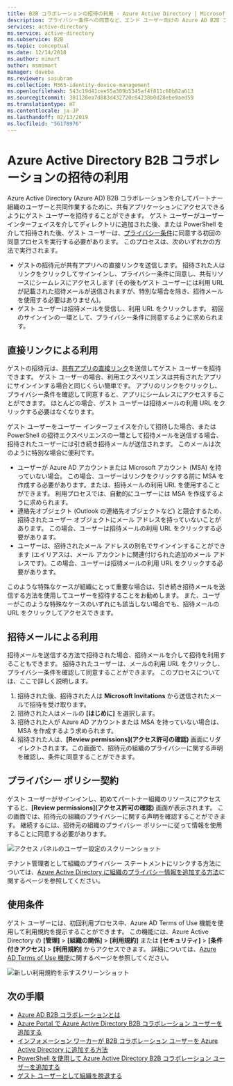 ```yaml
---
title: B2B コラボレーションの招待の利用 - Azure Active Directory | Microsoft Docs
description: プライバシー条件への同意など、エンド ユーザー向けの Azure AD B2B コラボレーションの招待の利用エクスペリエンスについて説明します。
services: active-directory
ms.service: active-directory
ms.subservice: B2B
ms.topic: conceptual
ms.date: 12/14/2018
ms.author: mimart
author: msmimart
manager: daveba
ms.reviewer: sasubram
ms.collection: M365-identity-device-management
ms.openlocfilehash: 543c19d41cee55a309b5345af4f811c60b82a613
ms.sourcegitcommit: 301128ea7d883d432720c64238b0d28ebe9aed59
ms.translationtype: HT
ms.contentlocale: ja-JP
ms.lasthandoff: 02/13/2019
ms.locfileid: "56178976"
---
```

# <a name="azure-active-directory-b2b-collaboration-invitation-redemption"></a>Azure Active Directory B2B コラボレーションの招待の利用

Azure Active Directory (Azure AD) B2B コラボレーションを介してパートナー組織のユーザーと共同作業するために、共有アプリケーションにアクセスできるようにゲスト ユーザーを招待することができます。 ゲスト ユーザーがユーザー インターフェイスを介してディレクトリに追加された後、または PowerShell を介して招待された後、ゲスト ユーザーは、[プライバシー条件](#privacy-policy-agreement)に同意する初回の同意プロセスを実行する必要があります。 このプロセスは、次のいずれかの方法で実行されます。

- ゲストの招待元が共有アプリへの直接リンクを送信します。 招待された人はリンクをクリックしてサインインし、プライバシー条件に同意し、共有リソースにシームレスにアクセスします  (その後もゲスト ユーザーには利用 URL が記載された招待メールが送信されますが、特別な場合を除き、招待メールを使用する必要はありません)。  
- ゲスト ユーザーは招待メールを受信し、利用 URL をクリックします。 初回のサインインの一環として、プライバシー条件に同意するように求められます。

## <a name="redemption-through-a-direct-link"></a>直接リンクによる利用

ゲストの招待元は、[共有アプリの直接リンク](../manage-apps/end-user-experiences.md#direct-sign-on-links)を送信してゲスト ユーザーを招待できます。 ゲスト ユーザーの場合、利用エクスペリエンスは共有されたアプリにサインインする場合と同じくらい簡単です。 アプリのリンクをクリックし、プライバシー条件を確認して同意すると、アプリにシームレスにアクセスすることができます。 ほとんどの場合、ゲスト ユーザーは招待メールの利用 URL をクリックする必要はなくなります。

ゲスト ユーザーをユーザー インターフェイスを介して招待した場合、または PowerShell の招待エクスペリエンスの一環として招待メールを送信する場合、招待されたユーザーには引き続き招待メールが送信されます。 このメールは次のように特別な場合に便利です。

- ユーザーが Azure AD アカウントまたは Microsoft アカウント (MSA) を持っていない場合。 この場合、ユーザーはリンクをクリックする前に MSA を作成する必要があります。または、招待メールの利用 URL を使用することができます。 利用プロセスでは、自動的にユーザーには MSA を作成するように求められます。
- 連絡先オブジェクト (Outlook の連絡先オブジェクトなど) と競合するため、招待されたユーザー オブジェクトにメール アドレスを持っていないことがあります。 この場合、ユーザーは招待メールの利用 URL をクリックする必要があります。
- ユーザーは、招待されたメール アドレスの別名でサインインすることができます  (エイリアスは、メール アカウントに関連付けられた追加のメール アドレスです)。この場合、ユーザーは招待メールの利用 URL をクリックする必要があります。

このような特殊なケースが組織にとって重要な場合は、引き続き招待メールを送信する方法を使用してユーザーを招待することをお勧めします。 また、ユーザーがこのような特殊なケースのいずれにも該当しない場合でも、招待メールの URL をクリックしてアクセスできます。

## <a name="redemption-through-the-invitation-email"></a>招待メールによる利用

招待メールを送信する方法で招待された場合、招待メールを介して招待を利用することもできます。 招待されたユーザーは、メールの利用 URL をクリックし、プライバシー条件を確認して同意することができます。 このプロセスについては、ここで詳しく説明します。

1.  招待された後、招待された人は **Microsoft Invitations** から送信されたメールで招待を受け取ります。
2.  招待された人はメールの **[はじめに]** を選択します。
3.  招待された人が Azure AD アカウントまたは MSA を持っていない場合は、MSA を作成するよう求められます。
4.  招待された人は、**[Review permissions]\(アクセス許可の確認\)** 画面にリダイレクトされます。この画面で、招待元の組織のプライバシーに関する声明を確認し、条件に同意することができます。

## <a name="privacy-policy-agreement"></a>プライバシー ポリシー契約

ゲスト ユーザーがサインインし、初めてパートナー組織のリソースにアクセスすると、**[Review permissions]\(アクセス許可の確認\)** 画面が表示されます。 この画面では、招待元の組織のプライバシーに関する声明を確認することができます。 継続するには、招待元の組織のプライバシー ポリシーに従って情報を使用することに同意する必要があります。

![アクセス パネルのユーザー設定のスクリーンショット](media/redemption-experience/ConsentScreen.png) 

テナント管理者として組織のプライバシー ステートメントにリンクする方法については、[Azure Active Directory に組織のプライバシー情報を追加する方法](https://aka.ms/adprivacystatement)に関するページを参照してください。

## <a name="terms-of-use"></a>使用条件

ゲスト ユーザーには、初回利用プロセス中、Azure AD Terms of Use 機能を使用して利用規約を提示することができます。 この機能には、Azure Active Directory の **[管理]** > **[組織の関係]** > **[利用規約]** または **[セキュリティ]** > **[条件付きアクセス]** > **[利用規約]** からアクセスできます。 詳細については、[Azure AD Terms of Use 機能](../governance/active-directory-tou.md)に関するページを参照してください。

![新しい利用規約を示すスクリーンショット](media/redemption-experience/organizational-relationships-terms-of-use.png) 

## <a name="next-steps"></a>次の手順

- [Azure AD B2B コラボレーションとは](what-is-b2b.md)
- [Azure Portal で Azure Active Directory B2B コラボレーション ユーザーを追加する](add-users-administrator.md)
- [インフォメーション ワーカーが B2B コラボレーション ユーザーを Azure Active Directory に追加する方法](add-users-information-worker.md)
- [PowerShell を使用して Azure Active Directory B2B コラボレーション ユーザーを追加する](customize-invitation-api.md#powershell)
- [ゲスト ユーザーとして組織を脱退する](leave-the-organization.md)
